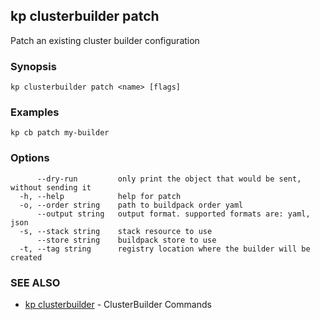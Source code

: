 ## kp clusterbuilder patch

Patch an existing cluster builder configuration

### Synopsis

 

```
kp clusterbuilder patch <name> [flags]
```

### Examples

```
kp cb patch my-builder
```

### Options

```
      --dry-run         only print the object that would be sent, without sending it
  -h, --help            help for patch
  -o, --order string    path to buildpack order yaml
      --output string   output format. supported formats are: yaml, json
  -s, --stack string    stack resource to use
      --store string    buildpack store to use
  -t, --tag string      registry location where the builder will be created
```

### SEE ALSO

* [kp clusterbuilder](kp_clusterbuilder.md)	 - ClusterBuilder Commands

